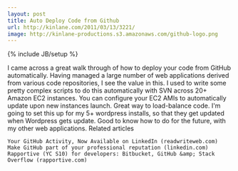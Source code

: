 ```yaml
---
layout: post
title: Auto Deploy Code from Github
url: http://kinlane.com/2011/03/13/3221/
image: http://kinlane-productions.s3.amazonaws.com/github-logo.png
---
```

{% include JB/setup %}
I came across a great walk through of how to deploy your code from GitHub automatically.
Having managed a large number of web applications derived from various code repositories, I see the value in this.
I used to write some pretty complex scripts to do this automatically with SVN across 20+ Amazon EC2 instances.
You can configure your EC2 AMIs to automatically update upon new instances launch. Great way to load-balance code.
I'm going to set this up for my 5+ wordpress installs, so that they get updated when Wordpress gets update.
Good to know how to do for the future, with my other web applications.
Related articles

	Your GitHub Activity, Now Available on LinkedIn (readwriteweb.com)
	Make GitHub part of your professional reputation (linkedin.com)
	Rapportive (YC S10) for developers: Bitbucket, GitHub &amp; Stack Overflow (rapportive.com)

